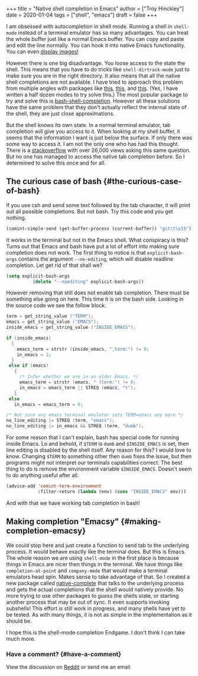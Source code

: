 +++
title = "Native shell completion in Emacs"
author = ["Troy Hinckley"]
date = 2020-01-04
tags = ["shell", "emacs"]
draft = false
+++

I am obsessed with autocompletion in shell mode. Running a shell in `shell-mode` instead of a terminal emulator has so many advantages. You can treat the whole buffer just like a normal Emacs buffer. You can copy and paste and edit the line normally. You can hook it into native Emacs functionality. You can even [display images!](https://github.com/riscy/shx-for-emacs)

However there is one big disadvantage. You loose access to the state the shell. This means that you have to do tricks like `shell-dirtrack-mode` just to make sure you are in the right directory. It also means that all the native shell completions are not available. I have tried to approach this problem from multiple angles with packages like [this](https://github.com/CeleritasCelery/company-fish), [this](https://github.com/CeleritasCelery/company-async-files), and [this](https://github.com/CeleritasCelery/company-arguments). (Yes, I have written a half dozen modes to try solve this.) The most popular package to try and solve this is [bash-shell-completion](https://github.com/szermatt/emacs-bash-completion). However all these solutions have the same problem that they don't actually reflect the internal state of the shell, they are just close approximations.

But the shell knows its own state. In a normal terminal emulator, tab completion will give you access to it. When looking at my shell buffer, it seems that the information I want is just below the surface. If only there was some way to access it. I am not the only one who has had this thought. There is a [stackoverflow](https://stackoverflow.com/questions/163591/bash-autocompletion-in-emacs-shell-mode) with over 26,000 views asking this same question. But no one has managed to access the native tab completion before. So I determined to solve this once and for all.


## The curious case of bash {#the-curious-case-of-bash}

If you use csh and send some text followed by the tab character, it will print out all possible completions. But not bash. Try this code and you get nothing.

```lisp
(comint-simple-send (get-buffer-process (current-buffer)) "git\t\x15")
```

It works in the terminal but not in the Emacs shell. What conspiracy is this? Turns out that Emacs and bash have put a lot of effort into making sure completion does not work. The first thing to notice is that `explicit-bash-args` contains the argument `--no-editing`, which will disable readline completion. Let get rid of that shall we?

```lisp
(setq explicit-bash-args
          (delete "--noediting" explicit-bash-args))
```

However removing that still does not enable tab completion. There must be something else going on here. This time it is on the bash side. Looking in the source code we see the follow block.

```c { hl_lines=["21"] }
term = get_string_value ("TERM");
emacs = get_string_value ("EMACS");
inside_emacs = get_string_value ("INSIDE_EMACS");

if (inside_emacs)
  {
    emacs_term = strstr (inside_emacs, ",term:") != 0;
    in_emacs = 1;
  }
 else if (emacs)
   {
     /* Infer whether we are in an older Emacs. */
     emacs_term = strstr (emacs, " (term:") != 0;
     in_emacs = emacs_term || STREQ (emacs, "t");
   }
 else
   in_emacs = emacs_term = 0;

/* Not sure any emacs terminal emulator sets TERM=emacs any more */
no_line_editing |= STREQ (term, "emacs");
no_line_editing |= in_emacs && STREQ (term, "dumb");
```

For some reason that I can't explain, bash has special code for running inside Emacs. Lo and behold, if `$TERM` is `dumb` and `$INSIDE_EMACS` is set, then line editing is disabled by the shell itself. Any reason for this? I would love to know. Changing `$TERM` to something other then `dumb` fixes the issue, but then programs might not interpret our terminals capabilities correct. The best thing to do is remove the environment variable `$INSIDE_EMACS`. Doesn't seem to do anything useful after all.

```lisp
(advice-add 'comint-term-environment
            :filter-return (lambda (env) (cons "INSIDE_EMACS" env)))
```

And with that we have working tab completion in bash!


## Making completion "Emacsy" {#making-completion-emacsy}

We could stop here and just create a function to send tab to the underlying process. It would behave exactly like the terminal does. But this is Emacs. The whole reason we are using `shell-mode` in the first place is because things in Emacs are nicer then things in the terminal. We have things like `completion-at-point` and `company-mode` that would make a terminal emulators head spin. Makes sense to take advantage of that. So I created a new package called [native-complete](https://github.com/CeleritasCelery/emacs-native-shell-complete) that talks to the underlying process and gets the actual completions that the shell would natively provide. No more trying to use other packages to _guess_ the shells state, or starting another process that may be out of sync. It even supports invoking subshells! This effort is still work in progress, and many shells have yet to be tested. As with many things, it is not as simple in the implementation as it should be.

I hope this is the shell-mode completion Endgame. I don't think I can take much more.


### Have a comment? {#have-a-comment}

View the discussion on [Reddit](https://www.reddit.com/r/emacs/comments/ek8v0e/native_shell_completion_in_emacs/?utm_source=share&utm_medium=web2x&context=3) or send me an email
